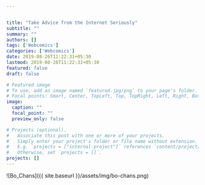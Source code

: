 ```yaml
---


title: "Take Advice from the Internet Seriously"
subtitle: ""
summary: ""
authors: []
tags: ['Webcomics']
categories: ['Webcomics']
date: 2019-08-26T11:22:31+05:30
lastmod: 2019-08-26T11:22:31+05:30
featured: false
draft: false

# Featured image
# To use, add an image named `featured.jpg/png` to your page's folder.
# Focal points: Smart, Center, TopLeft, Top, TopRight, Left, Right, BottomLeft, Bottom, BottomRight.
image:
  caption: ""
  focal_point: ""
  preview_only: false

# Projects (optional).
#   Associate this post with one or more of your projects.
#   Simply enter your project's folder or file name without extension.
#   E.g. `projects = ["internal-project"]` references `content/project/deep-learning/index.md`.
#   Otherwise, set `projects = []`.
projects: []
---
```


![Bo_Chans]({{ site.baseurl }}/assets/img/bo-chans.png)
